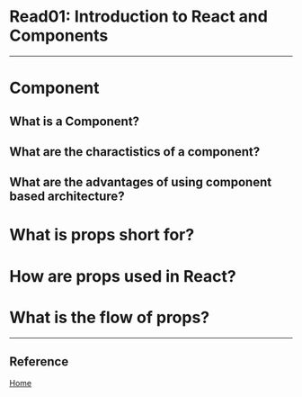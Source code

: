 # Read01: Introduction to React and Components 

***


# Component



## What is a Component?



## What are the charactistics of a component?


## What are the advantages of using component based architecture?

# What is props short for?

# How are props used in React?


# What is the flow of props?


***

## Reference



[ Home ](../README.md)
